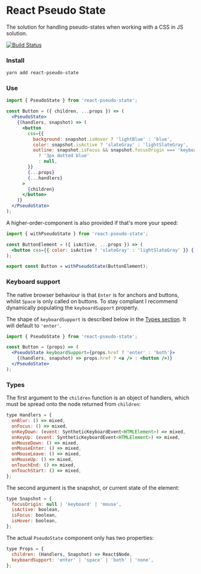# React Pseudo State

The solution for handling pseudo-states when working with a CSS in JS solution.

[![Build Status](https://travis-ci.org/jossmac/react-pseudo-state.svg?branch=master)](https://travis-ci.org/jossmac/react-pseudo-state)

### Install

```bash
yarn add react-pseudo-state
```

### Use

```jsx
import { PseudoState } from 'react-pseudo-state';

const Button = ({ children, ...props }) => (
  <PseudoState>
    {(handlers, snapshot) => (
      <button
        css={{
          background: snapshot.isHover ? 'lightBlue' : 'blue',
          color: snapshot.isActive ? 'slateGray' : 'lightSlateGray',
          outline: snapshot.isFocus && snapshot.focusOrigin === 'keyboard'
            ? '3px dotted blue'
            : null,
        }}
        {...props}
        {...handlers}
      >
        {children}
      </button>
    )}
  </PseudoState>
);
```

A higher-order-component is also provided if that's more your speed:

```jsx
import { withPseudoState } from 'react-pseudo-state';

const ButtonElement = ({ isActive, ...props }) => (
  <button css={{ color: isActive ? 'slateGray' : 'lightSlateGray' }} {...props} />
);

export const Button = withPseudoState(ButtonElement);
```

### Keyboard support

The native browser behaviour is that `Enter` is for anchors and buttons, whilst `Space` is only called on buttons. To stay compliant I recommend dynamically populating the `keyboardSupport` property.

The shape of `keyboardSupport` is described below in the [Types section](#types). It will default to `'enter'`.

```jsx
import { PseudoState } from 'react-pseudo-state';

const Button = (props) => (
  <PseudoState keyboardSupport={props.href ? 'enter' : 'both'}>
    {(handlers, snapshot) => props.href ? <a /> : <button />)}
  </PseudoState>
);
```

### Types

The first argument to the `children` function is an object of handlers, which must be spread onto the node returned from `children`:

```jsx
type Handlers = {
  onBlur: () => mixed,
  onFocus: () => mixed,
  onKeyDown: (event: SyntheticKeyboardEvent<HTMLElement>) => mixed,
  onKeyUp: (event: SyntheticKeyboardEvent<HTMLElement>) => mixed,
  onMouseDown: () => mixed,
  onMouseEnter: () => mixed,
  onMouseLeave: () => mixed,
  onMouseUp: () => mixed,
  onTouchEnd: () => mixed,
  onTouchStart: () => mixed,
};
```

The second argument is the snapshot, or current state of the element:

```jsx
type Snapshot = {
  focusOrigin: null | 'keyboard' | 'mouse',
  isActive: boolean,
  isFocus: boolean,
  isHover: boolean,
};
```

The actual `PseudoState` component only has two properties:

```jsx
type Props = {
  children: (Handlers, Snapshot) => React$Node,
  keyboardSupport: 'enter' | 'space' | 'both' | 'none',
};
```
